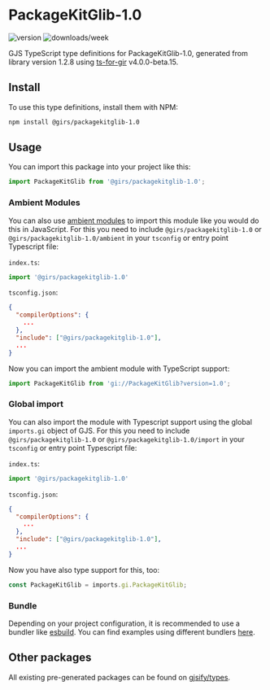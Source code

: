 
# PackageKitGlib-1.0

![version](https://img.shields.io/npm/v/@girs/packagekitglib-1.0)
![downloads/week](https://img.shields.io/npm/dw/@girs/packagekitglib-1.0)


GJS TypeScript type definitions for PackageKitGlib-1.0, generated from library version 1.2.8 using [ts-for-gir](https://github.com/gjsify/ts-for-gir) v4.0.0-beta.15.


## Install

To use this type definitions, install them with NPM:
```bash
npm install @girs/packagekitglib-1.0
```

## Usage

You can import this package into your project like this:
```ts
import PackageKitGlib from '@girs/packagekitglib-1.0';
```

### Ambient Modules

You can also use [ambient modules](https://github.com/gjsify/ts-for-gir/tree/main/packages/cli#ambient-modules) to import this module like you would do this in JavaScript.
For this you need to include `@girs/packagekitglib-1.0` or `@girs/packagekitglib-1.0/ambient` in your `tsconfig` or entry point Typescript file:

`index.ts`:
```ts
import '@girs/packagekitglib-1.0'
```

`tsconfig.json`:
```json
{
  "compilerOptions": {
    ...
  },
  "include": ["@girs/packagekitglib-1.0"],
  ...
}
```

Now you can import the ambient module with TypeScript support: 

```ts
import PackageKitGlib from 'gi://PackageKitGlib?version=1.0';
```

### Global import

You can also import the module with Typescript support using the global `imports.gi` object of GJS.
For this you need to include `@girs/packagekitglib-1.0` or `@girs/packagekitglib-1.0/import` in your `tsconfig` or entry point Typescript file:

`index.ts`:
```ts
import '@girs/packagekitglib-1.0'
```

`tsconfig.json`:
```json
{
  "compilerOptions": {
    ...
  },
  "include": ["@girs/packagekitglib-1.0"],
  ...
}
```

Now you have also type support for this, too:

```ts
const PackageKitGlib = imports.gi.PackageKitGlib;
```

### Bundle

Depending on your project configuration, it is recommended to use a bundler like [esbuild](https://esbuild.github.io/). You can find examples using different bundlers [here](https://github.com/gjsify/ts-for-gir/tree/main/examples).

## Other packages

All existing pre-generated packages can be found on [gjsify/types](https://github.com/gjsify/types).

